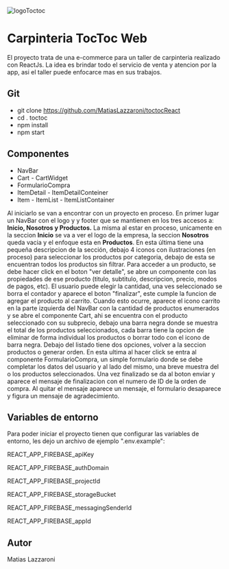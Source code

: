 
![logoToctoc](https://user-images.githubusercontent.com/89713593/176347008-25fb05c6-3df8-4b4a-950b-fae4dacfd166.png)

# Carpinteria TocToc Web
El proyecto trata de una e-commerce para un taller de carpinteria realizado con ReactJs. La idea es brindar todo el servicio de venta y atencion por la app, asi el taller puede enfocarce mas en sus trabajos.

## Git

- git clone https://github.com/MatiasLazzaroni/toctocReact
- cd . toctoc
- npm install
- npm start

## Componentes

- NavBar
- Cart - CartWidget
- FormularioCompra
- ItemDetail - ItemDetailConteiner
- Item - ItemList - ItemListContainer

Al iniciarlo se van a encontrar con un proyecto en proceso. En primer lugar un NavBar con el logo y y footer que se mantienen en los tres accesos a: **Inicio, Nosotros y Productos.**
La misma al estar en proceso, unicamente en la seccion **Inicio** se va a ver el logo de la empresa, la seccion **Nosotros** queda vacia y el enfoque esta en **Productos**. En esta última tiene una pequeña descripcion de la sección, debajo 4 iconos con ilustraciones (en proceso) para seleccionar los productos por categoria, debajo de esta se encuentran todos los productos sin filtrar.
Para acceder a un producto, se debe hacer click en el boton "ver detalle", se abre un componente con las propiedades de ese producto (titulo, subtitulo, descripcion, precio, modos de pagos, etc).
El usuario puede elegir la cantidad, una ves seleccionado se borra el contador y aparece el boton "finalizar", este cumple la funcion de agregar el producto al carrito. Cuando esto ocurre, aparece el icono carrito en la parte izquierda del NavBar con la cantidad de productos enumerados y se abre el componente Cart, ahi se encuentra con el producto seleccionado con su subprecio, debajo una barra negra donde se muestra el total de los productos seleccionados, cada barra tiene la opcion de eliminar de forma individual los productos o borrar todo con el icono de barra negra. Debajo del listado tiene dos opciones, volver a la seccion productos o generar orden. En esta ultima al hacer click se entra al componente FormularioCompra, un simple formulario donde se debe completar los datos del usuario y al lado del mismo, una breve muestra del o los productos seleccionados. Una vez finalizado se da al boton enviar y aparece el mensaje de finalizacion con el numero de ID de la orden de compra. Al quitar el mensaje aparece un mensaje, el formulario desaparece y figura un mensaje de agradecimiento.

## Variables de entorno

Para poder iniciar el proyecto tienen que configurar las variables de entorno, les dejo un archivo de ejemplo ".env.example":

REACT_APP_FIREBASE_apiKey

REACT_APP_FIREBASE_authDomain

REACT_APP_FIREBASE_projectId

REACT_APP_FIREBASE_storageBucket

REACT_APP_FIREBASE_messagingSenderId

REACT_APP_FIREBASE_appId

## Autor

Matias Lazzaroni


